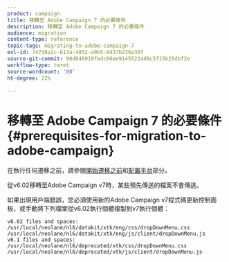 ```yaml
---
product: campaign
title: 移轉至 Adobe Campaign 7 的必要條件
description: 移轉至 Adobe Campaign 7 的必要條件
audience: migration
content-type: reference
topic-tags: migrating-to-adobe-campaign-7
exl-id: 747d8a2c-b13a-4852-a9b5-0d37b236a36f
source-git-commit: 98d646919fedc66ee9145522ad0c5f15b25dbf2e
workflow-type: tm+mt
source-wordcount: '80'
ht-degree: 22%

---
```


# 移轉至 Adobe Campaign 7 的必要條件{#prerequisites-for-migration-to-adobe-campaign}

在執行任何遷移之前，請參閱[開始遷移之前](../../migration/using/before-starting-migration.md)和[配置平台](../../migration/using/configuring-your-platform.md)部分。

從v6.02移轉至Adobe Campaign v7時，某些預先傳送的檔案不會傳送。

如果出現用戶端錯誤，您必須使用新的Adobe Campaign v7程式碼更新控制面板，或手動將下列檔案從v6.02執行個體複製到v7執行個體：

```
v6.02 files and spaces:
/usr/local/neolane/nl6/datakit/xtk/eng/css/dropDownMenu.css
/usr/local/neolane/nl6/datakit/xtk/eng/js/client/dropDownMenu.js
v6.1 files and spaces:
/usr/local/neolane/nl6/deprecated/xtk/css/dropDownMenu.css
/usr/local/neolane/nl6/deprecated/xtk/js/client/dropDownMenu.js  
```
